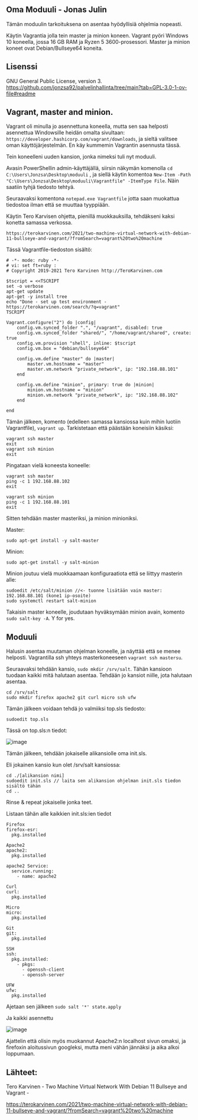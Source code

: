 ## Oma Moduuli - Jonas Julin

Tämän moduulin tarkoituksena on asentaa hyödyllisiä ohjelmia nopeasti.

Käytin Vagrantia jolla tein master ja minion koneen. Vagrant pyöri Windows 10 koneella, jossa 16 GB RAM ja Ryzen 5 3600-prosessori.
Master ja minion koneet ovat Debian/Bullseye64 koneita.

## Lisenssi

GNU General Public License, version 3.
https://github.com/jonzsa92/palvelinhallinta/tree/main?tab=GPL-3.0-1-ov-file#readme

## Vagrant, master and minion.

Vagrant oli minulla jo asennettuna koneella, mutta sen saa helposti asennettua Windowsille heidän omalta sivultaan: `https://developer.hashicorp.com/vagrant/downloads`, ja sieltä valitsee oman käyttöjärjestelmän. En käy kummemin Vagrantin asennusta tässä.

Tein koneelleni uuden kansion, jonka nimeksi tuli nyt moduuli.

Avasin PowerShellin admin-käyttäjällä, siirsin näkymän komenolla `cd C:\Users\Jonzsa\Desktop\moduuli` , ja siellä käytin komentoa `New-Item -Path "C:\Users\Jonzsa\Desktop\moduuli\Vagrantfile" -ItemType File`. Näin saatiin tyhjä tiedosto tehtyä.

Seuraavaksi komentona `notepad.exe Vagrantfile` jotta saan muokattua tiedostoa ilman että se muuttaa tyyppiään.

Käytin Tero Karvisen ohjetta, pienillä muokkauksilla, tehdäkseni kaksi konetta samassa verkossa. 
    
    https://terokarvinen.com/2021/two-machine-virtual-network-with-debian-11-bullseye-and-vagrant/?fromSearch=vagrant%20two%20machine

Tässä Vagrantfile-tiedoston sisältö:

    # -*- mode: ruby -*-
    # vi: set ft=ruby :
    # Copyright 2019-2021 Tero Karvinen http://TeroKarvinen.com

    $tscript = <<TSCRIPT
    set -o verbose
    apt-get update
    apt-get -y install tree
    echo "Done - set up test environment - https://terokarvinen.com/search/?q=vagrant"
    TSCRIPT

    Vagrant.configure("2") do |config|
	    config.vm.synced_folder ".", "/vagrant", disabled: true
	    config.vm.synced_folder "shared/", "/home/vagrant/shared", create: true
	    config.vm.provision "shell", inline: $tscript
	    config.vm.box = "debian/bullseye64"

	    config.vm.define "master" do |master|
		    master.vm.hostname = "master"
		    master.vm.network "private_network", ip: "192.168.88.101"
	    end

	    config.vm.define "minion", primary: true do |minion|
		    minion.vm.hostname = "minion"
		    minion.vm.network "private_network", ip: "192.168.88.102"
	    end
	
    end

Tämän jälkeen, komento (edelleen samassa kansiossa kuin mihin luotiin Vagrantfile), `vagrant up`. Tarkistetaan että päästään koneisiin käsiksi:

    vagrant ssh master
    exit
    vagrant ssh minion
    exit

Pingataan vielä koneesta koneelle:

    vagrant ssh master
    ping -c 1 192.168.88.102
    exit

    vagrant ssh minion
    ping -c 1 192.168.88.101
    exit

Sitten tehdään master masteriksi, ja minion minioniksi.

Master:

    sudo apt-get install -y salt-master

Minion:

    sudo apt-get install -y salt-minion

Minion joutuu vielä muokkaamaan konfiguraatiota että se liittyy masterin alle:

    sudoedit /etc/salt/minion //<- tuonne lisätään vain master: 192.168.88.101 (kone1 ip-osoite)
    sudo systemctl restart salt-minion

Takaisin master koneelle, joudutaan hyväksymään minion avain, komento `sudo salt-key -A`. Y for yes.

## Moduuli

Halusin asentaa muutaman ohjelman koneelle, ja näyttää että se menee helposti. Vagrantilla ssh yhteys masterkoneeseen `vagrant ssh mastersu`. 

Seuraavaksi tehdään kansio, `sudo mkdir /srv/salt`. Tähän kansioon tuodaan kaikki mitä halutaan asentaa. Tehdään jo kansiot niille, jota halutaan asentaa.

    cd /srv/salt
    sudo mkdir firefox apache2 git curl micro ssh ufw

Tämän jälkeen voidaan tehdä jo valmiiksi top.sls tiedosto:

    sudoedit top.sls

Tässä on top.sls:n tiedot:

![image](https://github.com/jonzsa92/palvelinhallinta/assets/106398186/70f2a5fc-1878-4a7b-b131-e167e9c260f2)

Tämän jälkeen, tehdään jokaiselle alikansiolle oma init.sls.

Eli jokainen kansio kun olet /srv/salt kansiossa:

    cd ./[alikansion nimi]
    sudoedit init.sls // laita sen alikansion ohjelman init.sls tiedon sisältö tähän
    cd ..

Rinse & repeat jokaiselle jonka teet.

Listaan tähän alle kaikkien init.sls:ien tiedot

    Firefox
    firefox-esr:
      pkg.installed

    Apache2
    apache2:
      pkg.installed

    apache2 Service:
      service.running:
        - name: apache2

    Curl
    curl:
      pkg.installed

    Micro
    micro:
      pkg.installed

    Git
    git:
      pkg.installed

    SSH
    ssh:
      pkg.installed:
        - pkgs:
          - openssh-client
          - openssh-server

    UFW
    ufw:
      pkg.installed

Ajetaan sen jälkeen `sudo salt '*' state.apply`

Ja kaikki asennettu

![image](https://github.com/jonzsa92/palvelinhallinta/assets/106398186/ae625aa0-4e1c-460b-b1d7-ee4c6afcaed7)


Ajattelin että olisin myös muokannut Apache2:n localhost sivun omaksi, ja firefoxin aloitussivun googleksi, mutta meni vähän jännäksi ja aika alkoi loppumaan.

## Lähteet:

Tero Karvinen - Two Machine Virtual Network With Debian 11 Bullseye and Vagrant -

https://terokarvinen.com/2021/two-machine-virtual-network-with-debian-11-bullseye-and-vagrant/?fromSearch=vagrant%20two%20machine
